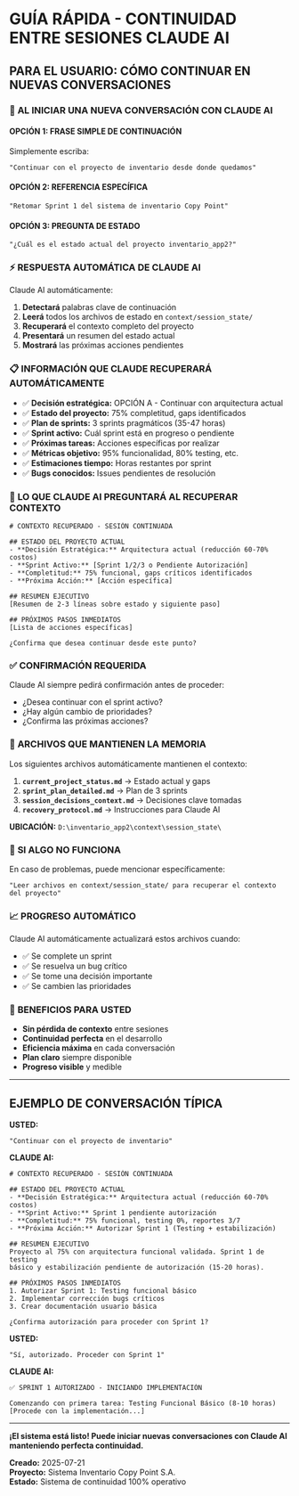 # GUÍA RÁPIDA - CONTINUIDAD ENTRE SESIONES CLAUDE AI

## PARA EL USUARIO: CÓMO CONTINUAR EN NUEVAS CONVERSACIONES

### 🔄 **AL INICIAR UNA NUEVA CONVERSACIÓN CON CLAUDE AI**

#### **OPCIÓN 1: FRASE SIMPLE DE CONTINUACIÓN**
Simplemente escriba:
```
"Continuar con el proyecto de inventario desde donde quedamos"
```

#### **OPCIÓN 2: REFERENCIA ESPECÍFICA**
```
"Retomar Sprint 1 del sistema de inventario Copy Point"
```

#### **OPCIÓN 3: PREGUNTA DE ESTADO**
```
"¿Cuál es el estado actual del proyecto inventario_app2?"
```

### ⚡ **RESPUESTA AUTOMÁTICA DE CLAUDE AI**

Claude AI automáticamente:

1. **Detectará** palabras clave de continuación
2. **Leerá** todos los archivos de estado en `context/session_state/`
3. **Recuperará** el contexto completo del proyecto
4. **Presentará** un resumen del estado actual
5. **Mostrará** las próximas acciones pendientes

### 📋 **INFORMACIÓN QUE CLAUDE RECUPERARÁ AUTOMÁTICAMENTE**

- ✅ **Decisión estratégica:** OPCIÓN A - Continuar con arquitectura actual
- ✅ **Estado del proyecto:** 75% completitud, gaps identificados
- ✅ **Plan de sprints:** 3 sprints pragmáticos (35-47 horas)
- ✅ **Sprint activo:** Cuál sprint está en progreso o pendiente
- ✅ **Próximas tareas:** Acciones específicas por realizar
- ✅ **Métricas objetivo:** 95% funcionalidad, 80% testing, etc.
- ✅ **Estimaciones tiempo:** Horas restantes por sprint
- ✅ **Bugs conocidos:** Issues pendientes de resolución

### 🎯 **LO QUE CLAUDE AI PREGUNTARÁ AL RECUPERAR CONTEXTO**

```
# CONTEXTO RECUPERADO - SESIÓN CONTINUADA

## ESTADO DEL PROYECTO ACTUAL
- **Decisión Estratégica:** Arquitectura actual (reducción 60-70% costos)
- **Sprint Activo:** [Sprint 1/2/3 o Pendiente Autorización]
- **Completitud:** 75% funcional, gaps críticos identificados
- **Próxima Acción:** [Acción específica]

## RESUMEN EJECUTIVO
[Resumen de 2-3 líneas sobre estado y siguiente paso]

## PRÓXIMOS PASOS INMEDIATOS
[Lista de acciones específicas]

¿Confirma que desea continuar desde este punto?
```

### ✅ **CONFIRMACIÓN REQUERIDA**

Claude AI siempre pedirá confirmación antes de proceder:
- ¿Desea continuar con el sprint activo?
- ¿Hay algún cambio de prioridades?
- ¿Confirma las próximas acciones?

### 💾 **ARCHIVOS QUE MANTIENEN LA MEMORIA**

Los siguientes archivos automáticamente mantienen el contexto:

1. **`current_project_status.md`** → Estado actual y gaps
2. **`sprint_plan_detailed.md`** → Plan de 3 sprints
3. **`session_decisions_context.md`** → Decisiones clave tomadas
4. **`recovery_protocol.md`** → Instrucciones para Claude AI

**UBICACIÓN:** `D:\inventario_app2\context\session_state\`

### 🔧 **SI ALGO NO FUNCIONA**

En caso de problemas, puede mencionar específicamente:
```
"Leer archivos en context/session_state/ para recuperar el contexto del proyecto"
```

### 📈 **PROGRESO AUTOMÁTICO**

Claude AI automáticamente actualizará estos archivos cuando:
- ✅ Se complete un sprint
- ✅ Se resuelva un bug crítico
- ✅ Se tome una decisión importante
- ✅ Se cambien las prioridades

### 🎉 **BENEFICIOS PARA USTED**

- **Sin pérdida de contexto** entre sesiones
- **Continuidad perfecta** en el desarrollo  
- **Eficiencia máxima** en cada conversación
- **Plan claro** siempre disponible
- **Progreso visible** y medible

---

## EJEMPLO DE CONVERSACIÓN TÍPICA

**USTED:**
```
"Continuar con el proyecto de inventario"
```

**CLAUDE AI:**
```
# CONTEXTO RECUPERADO - SESIÓN CONTINUADA

## ESTADO DEL PROYECTO ACTUAL
- **Decisión Estratégica:** Arquitectura actual (reducción 60-70% costos)
- **Sprint Activo:** Sprint 1 pendiente autorización
- **Completitud:** 75% funcional, testing 0%, reportes 3/7
- **Próxima Acción:** Autorizar Sprint 1 (Testing + estabilización)

## RESUMEN EJECUTIVO
Proyecto al 75% con arquitectura funcional validada. Sprint 1 de testing 
básico y estabilización pendiente de autorización (15-20 horas).

## PRÓXIMOS PASOS INMEDIATOS
1. Autorizar Sprint 1: Testing funcional básico
2. Implementar corrección bugs críticos
3. Crear documentación usuario básica

¿Confirma autorización para proceder con Sprint 1?
```

**USTED:**
```
"Sí, autorizado. Proceder con Sprint 1"
```

**CLAUDE AI:**
```
✅ SPRINT 1 AUTORIZADO - INICIANDO IMPLEMENTACIÓN

Comenzando con primera tarea: Testing Funcional Básico (8-10 horas)
[Procede con la implementación...]
```

---

**¡El sistema está listo! Puede iniciar nuevas conversaciones con Claude AI manteniendo perfecta continuidad.**

**Creado:** 2025-07-21  
**Proyecto:** Sistema Inventario Copy Point S.A.  
**Estado:** Sistema de continuidad 100% operativo
